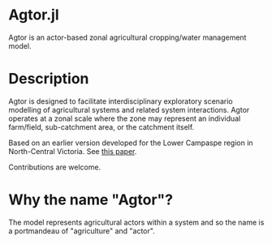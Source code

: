 # Agtor.jl

Agtor is an actor-based zonal agricultural cropping/water management model.


# Description

Agtor is designed to facilitate interdisciplinary exploratory scenario modelling of agricultural systems and related system interactions. Agtor operates at a zonal scale where the zone may represent an individual farm/field, sub-catchment area, or the catchment itself.

Based on an earlier version developed for the Lower Campaspe region in North-Central Victoria.
See [this paper](https://doi.org/10.1016/j.ejrh.2020.100669).

Contributions are welcome.


# Why the name "Agtor"?

The model represents agricultural actors within a system and so the name is a portmandeau of "agriculture" and "actor".
